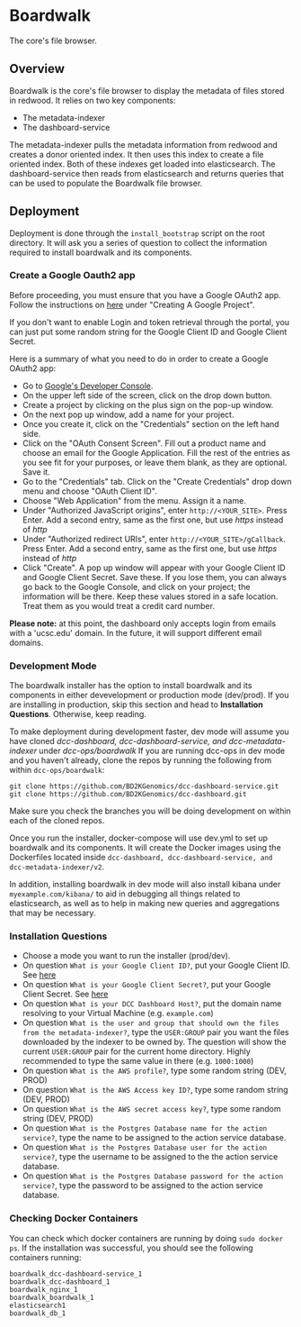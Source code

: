 # Boardwalk
The core's file browser.

## Overview
Boardwalk is the core's file browser to display the metadata of files stored in redwood. It relies on two key components:
* The metadata-indexer
* The dashboard-service

The metadata-indexer pulls the metadata information from redwood and creates a donor oriented index. It then uses this index to create a file oriented index. Both of these indexes get loaded into elasticsearch. The dashboard-service then reads from elasticsearch and returns queries that can be used to populate the Boardwalk file browser. 

## Deployment
Deployment is done through the `install_bootstrap` script on the root directory. It will ask you a series of question to collect the information required to install boardwalk and its components.

### Create a Google Oauth2 app

Before proceeding, you must ensure that you have a Google OAuth2 app. Follow the instructions on [here](http://bitwiser.in/2015/09/09/add-google-login-in-flask.html#creating-a-google-project) under "Creating A Google Project". 

If you don't want to enable Login and token retrieval through the portal, you can just put some random string for the Google Client ID and Google Client Secret. 

Here is a summary of what you need to do in order to create a Google OAuth2 app:

* Go to [Google's Developer Console](https://console.developers.google.com/).
* On the upper left side of the screen, click on the drop down button.
* Create a project by clicking on the plus sign on the pop-up window.
* On the next pop up window, add a name for your project. 
* Once you create it, click on the "Credentials" section on the left hand side.
* Click on the "OAuth Consent Screen". Fill out a product name and choose an email for the Google Application. Fill the rest of the entries as you see fit for your purposes, or leave them blank, as they are optional. Save it.
* Go to the "Credentials" tab. Click on the "Create Credentials" drop down menu and choose "OAuth Client ID".
* Choose "Web Application" from the menu. Assign it a name. 
* Under "Authorized JavaScript origins", enter `http://<YOUR_SITE>`. Press Enter. Add a second entry, same as the first one, but use *https* instead of *http*
* Under "Authorized redirect URIs", enter `http://<YOUR_SITE>/gCallback`. Press Enter. Add a second entry, same as the first one, but use *https* instead of *http*
* Click "Create". A pop up window will appear with your Google Client ID and Google Client Secret. Save these. If you lose them, you can always go back to the Google Console, and click on your project; the information will be there. Keep these values stored in a safe location. Treat them as you would treat a credit card number. 

**Please note:** at this point, the dashboard only accepts login from emails with a 'ucsc.edu' domain. In the future, it will support different email domains. 

### Development Mode

The boardwalk installer has the option to install boardwalk and its components in either devevelopment or production mode (dev/prod). If you are installing in production, skip this section and head to **Installation Questions**. Otherwise, keep reading.

To make deployment during development faster, dev mode will assume you have cloned *dcc-dashboard, dcc-dashboard-service, and dcc-metadata-indexer* under *dcc-ops/boardwalk* If you are running dcc-ops in dev mode and you haven't already, clone the repos by running the following from within `dcc-ops/boardwalk`:

```
git clone https://github.com/BD2KGenomics/dcc-dashboard-service.git
git clone https://github.com/BD2KGenomics/dcc-dashboard.git
```
Make sure you check the branches you will be doing development on within each of the cloned repos.

Once you run the installer, docker-compose will use dev.yml to set up boardwalk and its components. It will create the Docker images using the Dockerfiles located inside `dcc-dashboard, dcc-dashboard-service, and dcc-metadata-indexer/v2`. 

In addition, installing boardwalk in dev mode will also install kibana under `myexample.com/kibana/` to aid in debugging all things related to elasticsearch, as well as to help in making new queries and aggregations that may be necessary. 

### Installation Questions
* Choose a mode you want to run the installer (prod/dev). 
* On question `What is your Google Client ID?`, put your Google Client ID. See [here](http://bitwiser.in/2015/09/09/add-google-login-in-flask.html#creating-a-google-project)
* On question `What is your Google Client Secret?`, put your Google Client Secret. See [here](http://bitwiser.in/2015/09/09/add-google-login-in-flask.html#creating-a-google-project)
* On question `What is your DCC Dashboard Host?`, put the domain name resolving to your Virtual Machine (e.g. `example.com`)
* On question `What is the user and group that should own the files from the metadata-indexer?`, type the `USER:GROUP` pair you want the files downloaded by the indexer to be owned by. The question will show the current `USER:GROUP` pair for the current home directory. Highly recommended to type the same value in there (e.g. `1000:1000`)
* On question `What is the AWS profile?`, type some random string (DEV, PROD)
* On question `What is the AWS Access key ID?`, type some random string (DEV, PROD)
* On question `What is the AWS secret access key?`, type some random string (DEV, PROD)
* On question `What is the Postgres Database name for the action service?`, type the name to be assigned to the action service database.
* On question `What is the Postgres Database user for the action service?`, type the username to be assigned to the the action service database.
* On question `What is the Postgres Database password for the action service?`, type the password to be assigned to the action service database. 

### Checking Docker Containers

You can check which docker containers are running by doing `sudo docker ps`. If the installation was successful, you should see the following containers running:
```
boardwalk_dcc-dashboard-service_1
boardwalk_dcc-dashboard_1
boardwalk_nginx_1
boardwalk_boardwalk_1
elasticsearch1
boardwalk_db_1
```
